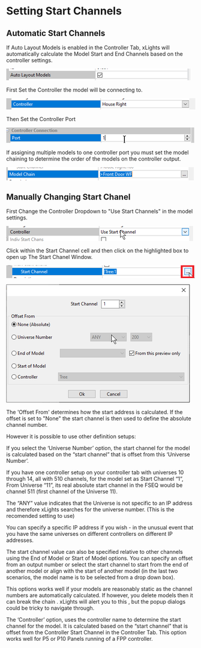 # Setting Start Channels

## Automatic Start Channels

If Auto Layout Models is enabled in the Controller Tab, xLights will automatically calculate the Model Start and End Channels based on the controller settings.

![](<../../../../.gitbook/assets/image (376).png>)

First Set the Controller the model will be connecting to.

![](<../../../../.gitbook/assets/image (355).png>)

Then Set the Controller Port

![](<../../../../.gitbook/assets/image (530).png>)

If assigning multiple models to one controller port you must set the model chaining to determine the order of the models on the controller output.

![](<../../../../.gitbook/assets/image (65).png>)

## Manually **Changing Start Chanel**

First Change the Controller Dropdown to "Use Start Channels" in the model settings.

![](<../../../../.gitbook/assets/image (17).png>)

Click within the Start Channel cell and then click on the highlighted box to open up The Start Chanel Window. &#x20;

![](<../../../../.gitbook/assets/image (287).png>)

![](<../../../../.gitbook/assets/image (641).png>)

The 'Offset From' determines how the start address is calculated. If the offset is set to "None" the start channel is then used to define the absolute channel number.&#x20;

However it is possible to use other definition setups:

If you select the ‘Universe Number’ option, the start channel for the model is calculated based on the “start channel” that is offset from this ‘Universe Number’.&#x20;

If you have one controller setup on your controller tab with universes 10 through 14, all with 510 channels, for the model set as Start Channel “1”, From Universe “11”, its real absolute start channel in the FSEQ would be channel 511  (first channel of the Universe 11).

The “ANY” value indicates that the Universe is not specific to an IP address and therefore xLights searches for the universe number. (This is the recomended setting to use)

You can specify a specific IP address if you wish - in the unusual event that you have the same universes on different controllers on different IP addresses.  &#x20;

The start channel value can also be specified relative to other channels using the End of Model or Start of Model options. You can specify an offset from an output number or select the start channel to start from the end of another model or align with the start of another model (in the last two scenarios, the model name  is to be selected from a drop down box).

This options works well if your models are reasonably static as the channel numbers are automatically calculated. If however, you delete models then it can break the chain . xLights will alert you to this , but the popup dialogs could be tricky to navigate through.

The ‘Controller’ option, uses the controller name to determine the start channel for the model. It is calculated based on the “start channel” that is offset from the Controller Start Channel in the Controller Tab. This option works well for P5 or P10 Panels running of a FPP controller.

